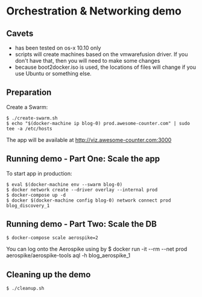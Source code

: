 # Orchestration & Networking demo

## Cavets
* has been tested on os-x 10.10 only
* scripts will create machines based on the vmwarefusion driver. If you don't have that, then you will need to make some changes
* because boot2docker.iso is used, the locations of files will change if you use Ubuntu or something else. 

## Preparation

Create a Swarm:

    $ ./create-swarm.sh
    $ echo "$(docker-machine ip blog-0) prod.awesome-counter.com" | sudo tee -a /etc/hosts

The app will be available at http://viz.awesome-counter.com:3000    

## Running demo - Part One: Scale the app

To start app in production:

    $ eval $(docker-machine env --swarm blog-0)
    $ docker network create --driver overlay --internal prod
    $ docker-compose up -d
    $ docker $(docker-machine config blog-0) network connect prod blog_discovery_1

## Running demo - Part Two: Scale the DB

    $ docker-compose scale aerospike=2

 You can log onto the Aerospike using by
    $ docker run -it --rm --net prod aerospike/aerospike-tools aql -h blog_aerospike_1

## Cleaning up the demo
    $ ./cleanup.sh

